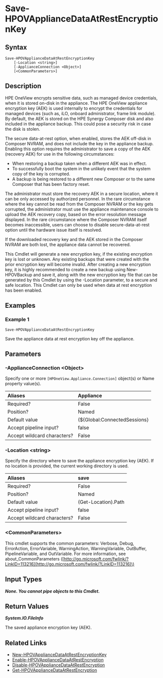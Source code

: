 ﻿---
description: Generate a new HPE Synergy Composer appliance encryption key.
---

# Save-HPOVApplianceDataAtRestEncryptionKey

## Syntax

```text
Save-HPOVApplianceDataAtRestEncryptionKey
    [-Location <string>]
    [-ApplianceConnection <Object>]
    [<CommonParameters>]
```

## Description

HPE OneView encrypts sensitive data, such as managed device credentials, when it is stored on-disk in the appliance. The HPE OneView appliance encryption key (AEK) is used internally to encrypt the credentials for managed devices (such as, iLO, onboard administrator, frame link module). By default, the AEK is stored on the HPE Synergy Composer disk and also included in the appliance backup. This could pose a security risk in case the disk is stolen.

The secure data-at-rest option, when enabled, stores the AEK off-disk in Composer NVRAM, and does not include the key in the appliance backup. Enabling this option requires the administrator to save a copy of the AEK (recovery AEK) for use in the following circumstances:

* When restoring a backup taken when a different AEK was in effect.
* To successfully boot the system in the unlikely event that the system copy of the key is corrupted.
* A backup is being restored to a different new Composer or to the same Composer that has been factory reset.

The administrator must store the recovery AEK in a secure location, where it can be only accessed by authorized personnel. In the rare circumstance where the key cannot be read from the Composer NVRAM or the key gets corrupted, the administrator must use the appliance maintenance console to upload the AEK recovery copy, based on the error resolution message displayed. In the rare circumstance where the Composer NVRAM itself becomes inaccessible, users can choose to disable secure-data-at-rest option until the hardware issue itself is resolved.

If the downloaded recovery key and the AEK stored in the Composer NVRAM are both lost, the appliance data cannot be recovered.

This Cmdlet will generate a new encryption key, if the existing encryption key is lost or unknown.  Any existing backups that were created with the prior encryption key will become invalid.  After creating a new encryption key, it is highly recommended to create a new backup using New-HPOVBackup and save it, along with the new encryption key file that can be generated by this Cmdlet by using the -Location parameter, to a secure and safe location.  This Cmdlet can only be used when data at rest encryption has been enabled.

## Examples

###  Example 1 

```text
Save-HPOVApplianceDataAtRestEncryptionKey
```

Save the appliance data at rest encryption key off the appliance.

## Parameters

### -ApplianceConnection &lt;Object&gt;

Specify one or more `[HPOneView.Appliance.Connection]` object(s) or Name property value(s).

| Aliases | Appliance |
| :--- | :--- |
| Required? | False |
| Position? | Named |
| Default value | (${Global:ConnectedSessions} | ? Default) |
| Accept pipeline input? | false |
| Accept wildcard characters? | False |

### -Location &lt;string&gt;

Specify the directory where to save the appliance encryption key (AEK).  If no location is provided, the current working directory is used.

| Aliases | save |
| :--- | :--- |
| Required? | False |
| Position? | Named |
| Default value | (Get-Location).Path |
| Accept pipeline input? | false |
| Accept wildcard characters? | False |

### &lt;CommonParameters&gt;

This cmdlet supports the common parameters: Verbose, Debug, ErrorAction, ErrorVariable, WarningAction, WarningVariable, OutBuffer, PipelineVariable, and OutVariable. For more information, see about\_CommonParameters \([http://go.microsoft.com/fwlink/?LinkID=113216](http://go.microsoft.com/fwlink/?LinkID=113216)\)

## Input Types

_**None.  You cannot pipe objects to this Cmdlet.**_

## Return Values

_**System.IO.FileInfo**_

The saved appliance encryption key (AEK).

## Related Links

* [New-HPOVApplianceDataAtRestEncryptionKey](new-hpovappliancedataatrestencryptionkey.md)
* [Enable-HPOVApplianceDataAtRestEncryption](enable-hpovappliancedataatrestencryption.md)
* [Disable-HPOVApplianceDataAtRestEncryption](disable-hpovappliancedataatrestencryption.md)
* [Get-HPOVApplianceDataAtRestEncryption](get-hpovappliancedataatrestencryption.md)
